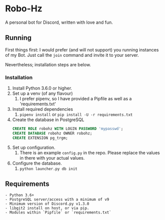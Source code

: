 # Robo-Hz

A personal bot for Discord, written with love and fun.

## Running

First things first: I would prefer (and will not support) you running instances of my Bot. Just call the `join` command and invite it to your server.

Nevertheless; installation steps are below.

### Installation
1. Install Python 3.6.0 or higher.
2. Set up a venv (of any flavour)
   1. I prefer pipenv, so I have provided a Pipfile as well as a 'requirements.txt'
3. Install required dependencies
   1. `pipenv install` or `pip install -U -r requirements.txt`
4. Create the database in PostgreSQL
   ```sql
   CREATE ROLE robohz WITH LOGIN PASSWORD 'mypasswd';
   CREATE DATABASE robohz OWNER robohz;
   CREATE EXTENSION pg_trgm;
    ```
5. Set up configuration.
   1. There is an example `config.py` in the repo. Please replace the values in there with your actual values.
6. Configure the database.
   1. `python launcher.py db init`


## Requirements

    - Python 3.6+
    - PostgreSQL server/access with a minimum of v9
    - Minimum version of Discord.py v1.3.0
    - libgit2 install on host, or via pip.
    - Modules within `Pipfile` or `requirements.txt`